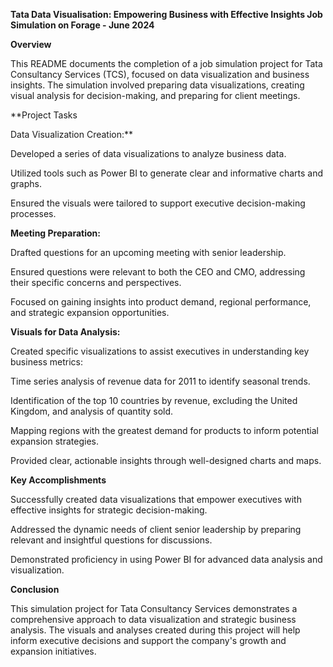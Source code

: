 **Tata Data Visualisation: Empowering Business with Effective Insights
Job Simulation on Forage - June 2024**

**Overview**

This README documents the completion of a job simulation project for Tata Consultancy Services (TCS), focused on data visualization and business insights. The simulation involved preparing data visualizations, creating visual analysis for decision-making, and preparing for client meetings.

**Project Tasks

Data Visualization Creation:**

Developed a series of data visualizations to analyze business data.

Utilized tools such as Power BI to generate clear and informative charts and graphs.

Ensured the visuals were tailored to support executive decision-making processes.

**Meeting Preparation:**

Drafted questions for an upcoming meeting with senior leadership.

Ensured questions were relevant to both the CEO and CMO, addressing their specific concerns and perspectives.

Focused on gaining insights into product demand, regional performance, and strategic expansion opportunities.

**Visuals for Data Analysis:**

Created specific visualizations to assist executives in understanding key business metrics:

Time series analysis of revenue data for 2011 to identify seasonal trends.

Identification of the top 10 countries by revenue, excluding the United Kingdom, and analysis of quantity sold.

Mapping regions with the greatest demand for products to inform potential expansion strategies.

Provided clear, actionable insights through well-designed charts and maps.

**Key Accomplishments**

Successfully created data visualizations that empower executives with effective insights for strategic decision-making.

Addressed the dynamic needs of client senior leadership by preparing relevant and insightful questions for discussions.

Demonstrated proficiency in using Power BI for advanced data analysis and visualization.

**Conclusion**

This simulation project for Tata Consultancy Services demonstrates a comprehensive approach to data visualization and strategic business analysis. The visuals and analyses created during this project will help inform executive decisions and support the company's growth and expansion initiatives.

